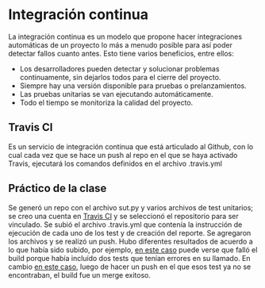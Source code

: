 # Integración continua

La integración continua es un modelo que propone hacer integraciones automáticas de un proyecto lo más a
menudo posible para así poder detectar fallos cuanto antes.
Esto tiene varios beneficios, entre ellos:
- Los desarrolladores pueden detectar y solucionar problemas continuamente, sin dejarlos todos para el cierre del proyecto.
- Siempre hay una versión disponible para pruebas o prelanzamientos.
- Las pruebas unitarias se van ejecutando automáticamente.
- Todo el tiempo se monitoriza la calidad del proyecto.
 
## Travis CI

Es un servicio de integración continua que está articulado al Github, con lo cual cada vez que se hace un push al repo en el que se haya activado Travis, ejecutará los comandos definidos en el archivo .travis.yml 

## Práctico de la clase

Se generó un repo con el archivo sut.py y varios archivos de test unitarios; se creo una cuenta en [Travis CI](https://travis-ci.org) y se seleccionó el repositorio para ser vinculado. Se subió el archivo .travis.yml que contenía la instrucción de ejecución de cada uno de los test y de creación del reporte. Se agregaron los archivos y se realizó un push. 
Hubo diferentes resultados de acuerdo a lo que había sido subido, por ejemplo, [en este caso](https://travis-ci.org/github/leiva7/IntegracionContinuaTravis/builds/741797383) puede verse que falló el build porque había incluído dos tests que tenían errores en su llamado. 
En cambio [en este caso](https://travis-ci.org/github/leiva7/IntegracionContinuaTravis/builds/741802387), luego de hacer un push en el que esos test ya no se encontraban, el build fue un merge exitoso.